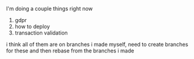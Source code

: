 I'm doing a couple things right now

1. gdpr
2. how to deploy
3. transaction validation

i think all of them are on branches i made myself, need to create branches for these and then rebase from the branches i made
